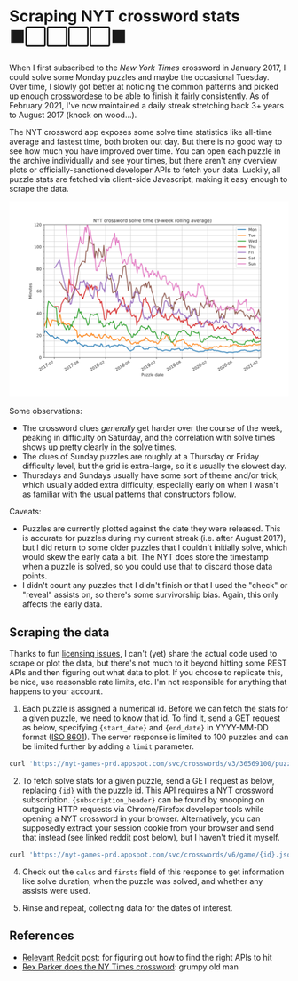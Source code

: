 # Scraping NYT crossword stats ⬛⬜⬜⬜⬜⬛

When I first subscribed to the _New York Times_ crossword in January 2017, I could solve some Monday
puzzles and maybe the occasional Tuesday. Over time, I slowly got better at noticing the common
patterns and picked up enough [crosswordese](https://en.wikipedia.org/wiki/Crosswordese) to be able
to finish it fairly consistently. As of February 2021, I've now maintained a daily streak stretching
back 3+ years to August 2017 (knock on wood...).

The NYT crossword app exposes some solve time statistics like all-time average and fastest time,
both broken out day. But there is no good way to see how much you have improved over time. You can
open each puzzle in the archive individually and see your times, but there aren't any overview plots
or officially-sanctioned developer APIs to fetch your data. Luckily, all puzzle stats are fetched
via client-side Javascript, making it easy enough to scrape the data.

![chart of solve times](./solves.svg)

Some observations:

* The crossword clues _generally_ get harder over the course of the week, peaking in difficulty on
Saturday, and the correlation with solve times shows up pretty clearly in the solve times.
* The clues of Sunday puzzles are roughly at a Thursday or Friday difficulty level, but the grid is
extra-large, so it's usually the slowest day.
* Thursdays and Sundays usually have some sort of theme and/or trick, which usually added extra
difficulty, especially early on when I wasn't as familiar with the usual patterns that constructors
follow.

Caveats:

* Puzzles are currently plotted against the date they were released. This is accurate for puzzles
during my current streak (i.e. after August 2017), but I did return to some older puzzles that I
couldn't initially solve, which would skew the early data a bit. The NYT does store the timestamp
when a puzzle is solved, so you could use that to discard those data points.
* I didn't count any puzzles that I didn't finish or that I used the "check" or "reveal" assists on,
so there's some survivorship bias. Again, this only affects the early data.

## Scraping the data

Thanks to fun [licensing issues](https://opensource.google/docs/), I can't (yet) share the actual
code used to scrape or plot the data, but there's not much to it beyond hitting some REST APIs and
then figuring out what data to plot. If you choose to replicate this, be nice, use reasonable rate
limits, etc. I'm not responsible for anything that happens to your account.

1. Each puzzle is assigned a numerical id. Before we can fetch the stats for a given puzzle, we need
to know that id. To find it, send a GET request as below, specifying `{start_date}` and `{end_date}`
in YYYY-MM-DD format ([ISO 8601](https://xkcd.com/1179)). The server response is limited to 100
puzzles and can be limited further by adding a `limit` parameter.

```sh
curl 'https://nyt-games-prd.appspot.com/svc/crosswords/v3/36569100/puzzles.json?publish_type=daily&date_start={start_date}&date_end={end_date}' -H 'accept: application/json'
```

2. To fetch solve stats for a given puzzle, send a GET request as below, replacing `{id}` with the
puzzle id. This API requires a NYT crossword subscription. `{subscription_header}` can be found by
snooping on outgoing HTTP requests via Chrome/Firefox developer tools while opening a NYT crossword
in your browser. Alternatively, you can supposedly extract your session cookie from your browser and
send that instead (see linked reddit post below), but I haven't tried it myself.

```sh
curl 'https://nyt-games-prd.appspot.com/svc/crosswords/v6/game/{id}.json' -H 'accept: application/json' -H 'nyt-s: {subscription_header}'
```

4. Check out the `calcs` and `firsts` field of this response to get information like solve duration,
when the puzzle was solved, and whether any assists were used.

5. Rinse and repeat, collecting data for the dates of interest.

## References

* [Relevant Reddit post](https://www.reddit.com/r/crossword/comments/dqtnca/my_automatic_nyt_crossword_downloading_script): for figuring out how to find the right APIs to hit
* [Rex Parker does the NY Times crossword](https://rexwordpuzzle.blogspot.com): grumpy old man
